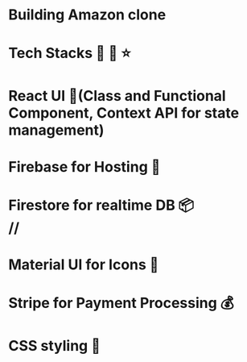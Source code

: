 # Building Amazon clone

# Tech Stacks 📃 📎 ⭐

# React UI 🚀(Class and Functional Component, Context API for state management)

# Firebase for Hosting 🏡 <br>

# Firestore for realtime DB 📦<br> // 

# Material UI for Icons 🚁 <br>

# Stripe for Payment Processing 💰 <br>

# CSS styling 🎩
